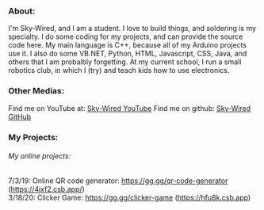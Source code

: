 
### About:
I'm Sky-Wired, and I am a student. I love to build things, and soldering is my specialty. I do some coding for my projects, and can provide the source code here. My main language is C++, because all of my Arduino projects use it. I also do some VB.NET, Python, HTML, Javascript, CSS, Java, and others that I am probalbly forgetting. At my current school, I run a small robotics club, in which I (try) and teach kids how to use electronics.
### Other Medias:
Find me on YouTube at: [Sky-Wired YouTube](https://www.youtube.com/@sky-wired)
Find me on github: [Sky-Wired GitHub](https://github.com/Sky-Wire)
### My Projects:
###### My online projects:
7/3/19: Online QR code generator: https://gg.gg/qr-code-generator (https://4jxf2.csb.app/)<br>
3/18/20: Clicker Game: https://gg.gg/clicker-game (https://hfu8k.csb.app)

